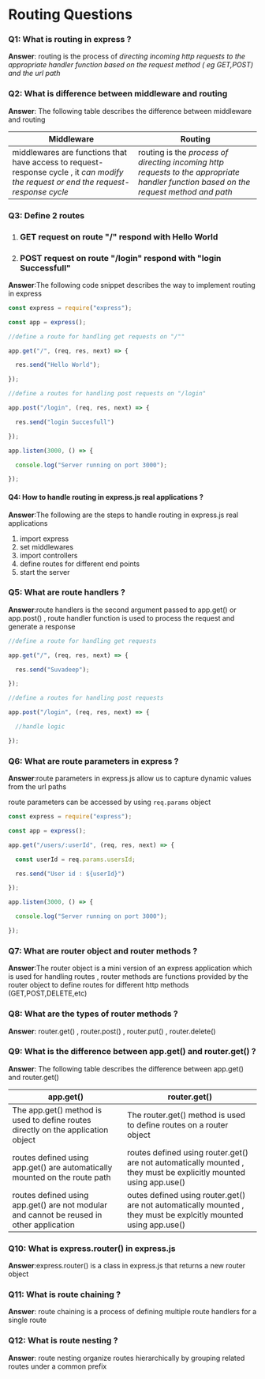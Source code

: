 # Routing Questions

### Q1: What is routing in express ?

**Answer**: routing is the process of *directing incoming http requests to the appropriate handler function based on the request method ( eg GET,POST) and the url path*  

### Q2: What is difference between middleware and routing 

**Answer**: The following table describes the difference between middleware and routing 

| Middleware                                                   | Routing                                                      |
| ------------------------------------------------------------ | ------------------------------------------------------------ |
| middlewares are functions that have access to request-response cycle , it *can modify the request or end the request-response cycle* | routing is the *process of directing  incoming http requests to the appropriate handler function based on the request method and path* |

### Q3: Define 2 routes 

1. ### GET request on  route "/"  respond with  Hello World 

2. ### POST request on  route "/login" respond with "login Successfull"

**Answer**:The following code snippet describes the way to implement routing in express

```javascript
const express = require("express");

const app = express();

//define a route for handling get requests on "/""

app.get("/", (req, res, next) => {

  res.send("Hello World");

});

//define a routes for handling post requests on "/login"

app.post("/login", (req, res, next) => {

  res.send("login Succesfull")

});

app.listen(3000, () => {

  console.log("Server running on port 3000");

});
```

#### Q4: How to handle routing in express.js real applications ? 

**Answer**:The following are the steps to handle routing in express.js real applications

1. import express
2. set middlewares
3. import controllers
4. define routes for different end points
5. start the server

### Q5: What are route handlers ? 

**Answer**:route handlers is the second argument passed to app.get() or app.post() , route handler function is used to process the request and generate a response 

```javascript
//define a route for handling get requests

app.get("/", (req, res, next) => {

  res.send("Suvadeep");

});

//define a routes for handling post requests

app.post("/login", (req, res, next) => {

  //handle logic

});
```

### Q6: What are route parameters in express ? 

**Answer**:route parameters in express.js allow us to capture dynamic values from the url paths

route parameters can be accessed by using `req.params` object

```javascript
const express = require("express");

const app = express();

app.get("/users/:userId", (req, res, next) => {

  const userId = req.params.usersId;

  res.send("User id : ${userId}")

});

app.listen(3000, () => {

  console.log("Server running on port 3000");

});
```

### Q7: What are router object and router methods ? 

**Answer**:The router object is a mini version of an express application which is used for handling routes , router methods are functions provided by the router object to define routes for different http methods (GET,POST,DELETE,etc) 

### Q8: What are the types of router methods ? 

**Answer**: router.get() , router.post() , router.put() , router.delete()

### Q9: What is the difference between app.get() and router.get() ? 

**Answer**: The following table describes the difference between app.get() and router.get()

| app.get()                                                    | router.get()                                                 |
| ------------------------------------------------------------ | ------------------------------------------------------------ |
| The app.get() method is used to define routes directly on the application object | The router.get() method is used to define routes on a router object |
| routes defined using app.get() are automatically mounted on the route path | routes defined using router.get() are not automatically mounted , they must be explicitly mounted using app.use() |
| routes defined using app.get() are not modular and cannot be reused in other application | outes defined using router.get()  are not automatically mounted , they must be explcitly mounted using app.use() |

### Q10: What is express.router() in express.js 

**Answer**:express.router() is a class in express.js that returns a new router object 

### Q11: What is route chaining ? 

**Answer**: route chaining is a process of defining multiple route handlers for a single route 

### Q12: What is route nesting ? 

**Answer**: route nesting organize routes hierarchically by grouping related routes under a common prefix